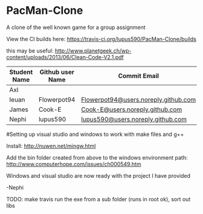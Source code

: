 # PacMan-Clone
A clone of the well known game for a group assignment

View the CI builds here: https://travis-ci.org/lupus590/PacMan-Clone/builds

this may be useful: http://www.planetgeek.ch/wp-content/uploads/2013/06/Clean-Code-V2.1.pdf

Student Name|Github user Name|Commit Email
------------|----------------|------------
Axl|<Account name here>|<email here>
Ieuan|Flowerpot94|Flowerpot94@users.noreply.github.com
James|Cook-E|Cook-E@users.noreply.github.com 
Nephi|lupus590|lupus590@users.noreply.github.com


#Setting up visual studio and windows to work with make files and g++

Install: http://nuwen.net/mingw.html

Add the bin folder created from above to the windows environment path: http://www.computerhope.com/issues/ch000549.htm

Windows and visual studio are now ready with the project I have provided

-Nephi

TODO: make travis run the exe from a sub folder (runs in root ok), sort out libs
